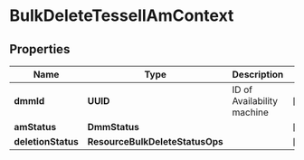 

# BulkDeleteTessellAmContext


## Properties

Name | Type | Description | Notes
------------ | ------------- | ------------- | -------------
**dmmId** | **UUID** | ID of Availability machine |  [optional]
**amStatus** | **DmmStatus** |  |  [optional]
**deletionStatus** | **ResourceBulkDeleteStatusOps** |  |  [optional]



